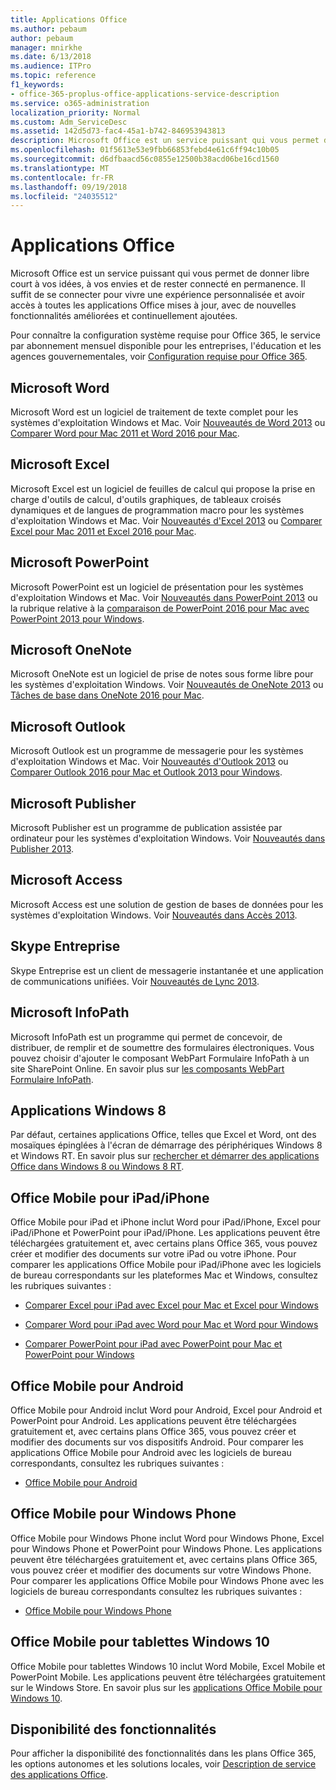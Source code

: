 ```yaml
---
title: Applications Office
ms.author: pebaum
author: pebaum
manager: mnirkhe
ms.date: 6/13/2018
ms.audience: ITPro
ms.topic: reference
f1_keywords:
- office-365-proplus-office-applications-service-description
ms.service: o365-administration
localization_priority: Normal
ms.custom: Adm_ServiceDesc
ms.assetid: 142d5d73-fac4-45a1-b742-846953943813
description: Microsoft Office est un service puissant qui vous permet de donner libre court à vos idées, à vos envies et de rester connecté en permanence. Il suffit de se connecter pour vivre une expérience personnalisée et avoir accès à toutes les applications Office mises à jour, avec de nouvelles fonctionnalités améliorées et continuellement ajoutées.
ms.openlocfilehash: 01f5613e53e9fbb66853febd4e61c6ff94c10b05
ms.sourcegitcommit: d6dfbaacd56c0855e12500b38acd06be16cd1560
ms.translationtype: MT
ms.contentlocale: fr-FR
ms.lasthandoff: 09/19/2018
ms.locfileid: "24035512"
---
```

# <a name="office-applications"></a>Applications Office

Microsoft Office est un service puissant qui vous permet de donner libre court à vos idées, à vos envies et de rester connecté en permanence. Il suffit de se connecter pour vivre une expérience personnalisée et avoir accès à toutes les applications Office mises à jour, avec de nouvelles fonctionnalités améliorées et continuellement ajoutées. 
  
Pour connaître la configuration système requise pour Office 365, le service par abonnement mensuel disponible pour les entreprises, l'éducation et les agences gouvernementales, voir [Configuration requise pour Office 365](https://products.office.com/office-system-requirements/#Office365forBEG).
  
## <a name="microsoft-word"></a>Microsoft Word
<a name="bkmk_Word"> </a>

Microsoft Word est un logiciel de traitement de texte complet pour les systèmes d'exploitation Windows et Mac. Voir [Nouveautés de Word 2013](http://go.microsoft.com/fwlink/p/?LinkId=271679) ou [Comparer Word pour Mac 2011 et Word 2016 pour Mac](https://support.office.com/en-us/article/Compare-Word-for-Mac-2011-with-Word-2016-for-Mac-ac41aed9-3d23-48de-8474-31515e29c48c).
  
## <a name="microsoft-excel"></a>Microsoft Excel
<a name="bkmk_Excel"> </a>

Microsoft Excel est un logiciel de feuilles de calcul qui propose la prise en charge d'outils de calcul, d'outils graphiques, de tableaux croisés dynamiques et de langues de programmation macro pour les systèmes d'exploitation Windows et Mac. Voir [Nouveautés d'Excel 2013](http://go.microsoft.com/fwlink/p/?LinkId=271680) ou [Comparer Excel pour Mac 2011 et Excel 2016 pour Mac](https://support.office.com/en-us/article/Compare-Excel-for-Mac-2011-with-Excel-2016-for-Mac-602a6c30-e6a6-47c5-9e0d-b16af397427a).
  
## <a name="microsoft-powerpoint"></a>Microsoft PowerPoint
<a name="bkmk_PowerPoint"> </a>

Microsoft PowerPoint est un logiciel de présentation pour les systèmes d'exploitation Windows et Mac. Voir [Nouveautés dans PowerPoint 2013](http://go.microsoft.com/fwlink/p/?LinkId=271681) ou la rubrique relative à la [comparaison de PowerPoint 2016 pour Mac avec PowerPoint 2013 pour Windows](https://support.office.com/en-us/article/Compare-PowerPoint-2016-for-Mac-with-PowerPoint-2013-for-Windows-desktop-902a52c1-553b-422f-a317-6bd75529659c?ui=en-US&amp;rs=en-US&amp;ad=US).
  
## <a name="microsoft-onenote"></a>Microsoft OneNote
<a name="bkmk_OneNote"> </a>

Microsoft OneNote est un logiciel de prise de notes sous forme libre pour les systèmes d'exploitation Windows. Voir [Nouveautés de OneNote 2013](http://go.microsoft.com/fwlink/p/?LinkId=271682) ou [Tâches de base dans OneNote 2016 pour Mac](https://support.office.com/en-US/article/Basic-tasks-in-OneNote-2016-for-Mac-0206acf2-77da-42ab-a2e8-b69ae450f6a0).
  
## <a name="microsoft-outlook"></a>Microsoft Outlook
<a name="bkmk_Outlook"> </a>

Microsoft Outlook est un programme de messagerie pour les systèmes d'exploitation Windows et Mac. Voir [Nouveautés d'Outlook 2013](http://go.microsoft.com/fwlink/p/?LinkId=271683) ou [Comparer Outlook 2016 pour Mac et Outlook 2013 pour Windows](https://support.office.com/en-us/article/Compare-Outlook-2016-for-Mac-with-Outlook-2013-for-Windows-bd54cb79-d367-4c2f-89c7-3e5d16618f87).
  
## <a name="microsoft-publisher"></a>Microsoft Publisher
<a name="bkmk_Publisher"> </a>

Microsoft Publisher est un programme de publication assistée par ordinateur pour les systèmes d'exploitation Windows. Voir [Nouveautés dans Publisher 2013](http://go.microsoft.com/fwlink/p/?LinkId=271684).
  
## <a name="microsoft-access"></a>Microsoft Access
<a name="bkmk_Access"> </a>

Microsoft Access est une solution de gestion de bases de données pour les systèmes d'exploitation Windows. Voir [Nouveautés dans Accès 2013](http://go.microsoft.com/fwlink/p/?LinkId=271685).
  
## <a name="skype-for-business"></a>Skype Entreprise
<a name="bkmk_Lync"> </a>

Skype Entreprise est un client de messagerie instantanée et une application de communications unifiées. Voir [Nouveautés de Lync 2013](http://go.microsoft.com/fwlink/p/?LinkId=271686).
  
## <a name="microsoft-infopath"></a>Microsoft InfoPath
<a name="bkmk_InfoPath"> </a>

Microsoft InfoPath est un programme qui permet de concevoir, de distribuer, de remplir et de soumettre des formulaires électroniques. Vous pouvez choisir d'ajouter le composant WebPart Formulaire InfoPath à un site SharePoint Online. En savoir plus sur [les composants WebPart Formulaire InfoPath](http://go.microsoft.com/fwlink/p/?LinkId=271687).
  
## <a name="windows-8-apps"></a>Applications Windows 8
<a name="bkmkWin8Apps"> </a>

Par défaut, certaines applications Office, telles que Excel et Word, ont des mosaïques épinglées à l'écran de démarrage des périphériques Windows 8 et Windows RT. En savoir plus sur [rechercher et démarrer des applications Office dans Windows 8 ou Windows 8 RT](http://go.microsoft.com/fwlink/p/?LinkId=271688).
  
## <a name="office-mobile-for-ipadiphone"></a>Office Mobile pour iPad/iPhone
<a name="BKMK_Office_for_iPad"> </a>

Office Mobile pour iPad et iPhone inclut Word pour iPad/iPhone, Excel pour iPad/iPhone et PowerPoint pour iPad/iPhone. Les applications peuvent être téléchargées gratuitement et, avec certains plans Office 365, vous pouvez créer et modifier des documents sur votre iPad ou votre iPhone. Pour comparer les applications Office Mobile pour iPad/iPhone avec les logiciels de bureau correspondants sur les plateformes Mac et Windows, consultez les rubriques suivantes :
  
- [Comparer Excel pour iPad avec Excel pour Mac et Excel pour Windows](http://go.microsoft.com/fwlink/p/?LinkId=507543)
    
- [Comparer Word pour iPad avec Word pour Mac et Word pour Windows](http://go.microsoft.com/fwlink/p/?LinkId=507544)
    
- [Comparer PowerPoint pour iPad avec PowerPoint pour Mac et PowerPoint pour Windows](http://go.microsoft.com/fwlink/p/?LinkId=507545)
    
## <a name="office-mobile-for-android"></a>Office Mobile pour Android
<a name="BKMK_Office_for_Android"> </a>

Office Mobile pour Android inclut Word pour Android, Excel pour Android et PowerPoint pour Android. Les applications peuvent être téléchargées gratuitement et, avec certains plans Office 365, vous pouvez créer et modifier des documents sur vos dispositifs Android. Pour comparer les applications Office Mobile pour Android avec les logiciels de bureau correspondants, consultez les rubriques suivantes :
  
- [Office Mobile pour Android](https://support.office.com/en-us/article/Office-Mobile-for-Android-phones-ee598133-59d1-43c3-b47c-aac3f2d9a605?ui=en-US&amp;rs=en-US&amp;ad=US)
    
## <a name="office-mobile-for-windows-phone"></a>Office Mobile pour Windows Phone
<a name="BKMK_Office_for_WindowsPhone"> </a>

Office Mobile pour Windows Phone inclut Word pour Windows Phone, Excel pour Windows Phone et PowerPoint pour Windows Phone. Les applications peuvent être téléchargées gratuitement et, avec certains plans Office 365, vous pouvez créer et modifier des documents sur votre Windows Phone. Pour comparer les applications Office Mobile pour Windows Phone avec les logiciels de bureau correspondants consultez les rubriques suivantes :
  
- [Office Mobile pour Windows Phone](https://support.office.com/en-us/article/Office-Mobile-for-Windows-Phone-011b83c4-0d5f-4ea8-bbbe-2ed0d76dc69c?ui=en-US&amp;rs=en-US&amp;ad=US)
    
## <a name="office-mobile-for-windows-10-tablets"></a>Office Mobile pour tablettes Windows 10
<a name="BKMK_Office_for_WindowsPhone"> </a>

Office Mobile pour tablettes Windows 10 inclut Word Mobile, Excel Mobile et PowerPoint Mobile. Les applications peuvent être téléchargées gratuitement sur le Windows Store. En savoir plus sur les [applications Office Mobile pour Windows 10](https://blogs.office.com/2015/07/29/office-mobile-apps-for-windows-10-are-here/).
  
## <a name="feature-availability"></a>Disponibilité des fonctionnalités
<a name="BKMK_Office_for_WindowsPhone"> </a>

Pour afficher la disponibilité des fonctionnalités dans les plans Office 365, les options autonomes et les solutions locales, voir [Description de service des applications Office](office-applications-service-description.md).
  

